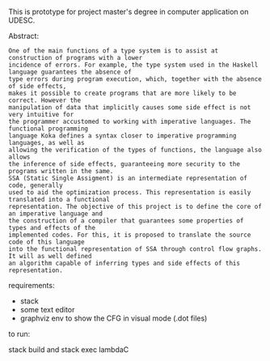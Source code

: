 This is prototype for project master's degree in computer application on UDESC.
 
Abstract:
```
One of the main functions of a type system is to assist at construction of programs with a lower 
incidence of errors. For example, the type system used in the Haskell language guarantees the absence of 
type errors during program execution, which, together with the absence of side effects, 
makes it possible to create programs that are more likely to be correct. However the 
manipulation of data that implicitly causes some side effect is not very intuitive for 
the programmer accustomed to working with imperative languages. The functional programming 
language Koka defines a syntax closer to imperative programming languages, as well as 
allowing the verification of the types of functions, the language also allows 
the inference of side effects, guaranteeing more security to the programs written in the same. 
SSA (Static Single Assigment) is an intermediate representation of code, generally 
used to aid the optimization process. This representation is easily translated into a functional 
representation. The objective of this project is to define the core of an imperative language and 
the construction of a compiler that guarantees some properties of types and effects of the 
implemented codes. For this, it is proposed to translate the source code of this language 
into the functional representation of SSA through control flow graphs. It will as well defined 
an algorithm capable of inferring types and side effects of this representation.
```
requirements: 
  - stack
  - some text editor
  - graphviz env to show the CFG in visual mode (.dot files) 
  
to run:

  stack build and stack exec lambdaC
  
